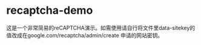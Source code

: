 # recaptcha-demo
这是一个非常简易的reCAPTCHA演示。如需使用请自行将文件里data-sitekey的值改成在google.com/recaptcha/admin/create 申请的网站密钥。
